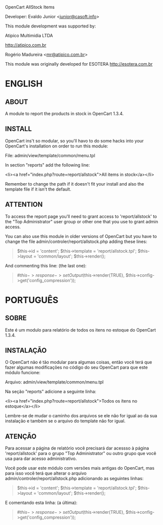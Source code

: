 OpenCart AllStock Items

Developer: Evaldo Junior &lt;junior@casoft.info&gt;

This module development was supported by:

Atipico Multimidia LTDA

http://atipico.com.br

Rogério Madureira &lt;mr@atipico.com.br&gt;

This module was originally developed for ESOTERA http://esotera.com.br

ENGLISH
=======

ABOUT
-----
A module to report the products in stock in OpenCart 1.3.4.

INSTALL
-------
OpenCart ins't so modular, so you'll havo to do some hacks into your OpenCart's
installation on order to run this module:

File: admin/view/template/common/menu.tpl

In section "reports" add the following line:

&lt;li&gt;&lt;a href="index.php?route=report/allstock"&gt;All items in stock&lt;/a&gt;&lt;/li&gt;

Remember to change the path if it doesn't fit your install and also the template
file if it isn't the default.

ATTENTION
---------
To access the report page you'll need to grant access to 'report/allstock' to
the "Top Administrator" user group or other one that you use to grant admin
access.

You can also use this module in older versions of OpenCart but you have to change
the file admin/controler/report/allstock.php adding these lines:

> $this->id       = 'content';
> $this->template = 'report/allstock.tpl';
> $this->layout   = 'common/layout';
> $this->render();

And commenting this line: (the last one):

> #$this->response->setOutput($this->render(TRUE), $this->config->get('config_compression'));

PORTUGUÊS
=========

SOBRE
-----

Este é um modulo para relatório de todos os itens no estoque do OpenCart 1.3.4.

INSTALAÇÃO
----------
O OpenCart não é tão modular para algumas coisas, então você terá que fazer
algumas modificações no código do seu OpenCart para que este módulo funcione:

Arquivo: admin/view/template/common/menu.tpl

Na seção "reports" adicione a seguinte linha:

&lt;li&gt;&lt;a href="index.php?route=report/allstock"&gt;Todos os ítens no estoque&lt;/a&gt;&lt;/li&gt;

Lembre-se de mudar o caminho dos arquivos se ele não for igual ao da sua
instalação e também se o arquivo do template não for igual.

ATENÇÃO
-------
Para acessar a página de relatório você precisará dar acessso à página
'report/allstock' para o grupo "Top Administrator" ou outro grupo que você usa
para dar acesso administrativo.

Você pode usar este módulo com versões mais antigas do OpenCart, mas para isso
você terá que alterar o arquivo admin/controler/report/allstock.php adicionando
as seguintes linhas:

> $this->id       = 'content';
> $this->template = 'report/allstock.tpl';
> $this->layout   = 'common/layout';
> $this->render();

E comentando esta linha: (a última):

> #$this->response->setOutput($this->render(TRUE), $this->config->get('config_compression'));
